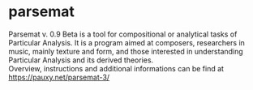 # parsemat
Parsemat v. 0.9 Beta is a tool for compositional or analytical tasks of Particular Analysis. 
It is a program aimed at composers, researchers in music, mainly texture and form, and those interested in understanding Particular Analysis and its derived theories.  
Overview, instructions and additional informations can be find at https://pauxy.net/parsemat-3/
